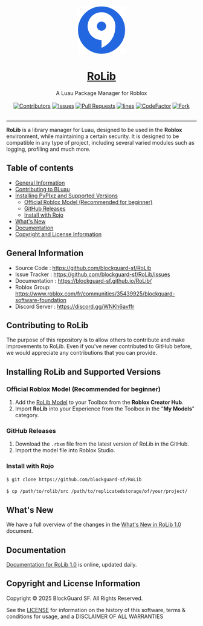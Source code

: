 <div align="center"><img width=25% src="assets/blockguard-sf-logo.png"></div>
<h1 align="center"><a href="https://blockguard-sf.github.io/RoLib/">RoLib</a></h1>
<div align="center">A Luau Package Manager for Roblox</div>
<br>
<div align="center">
	<a href="https://github.com/blockguard-sf/RoLib/graphs/contributors"><img src="https://img.shields.io/github/contributors/blockguard-sf/RoLib.svg" alt="Contributors" /></a>
	<a href="https://github.com/blockguard-sf/RoLib/issues"><img src="https://img.shields.io/github/issues/blockguard-sf/RoLib.svg" alt="Issues" /></a>
	<a href="https://github.com/blockguard-sf/BLuRoLibau/pulls"><img src="https://img.shields.io/github/issues-pr/blockguard-sf/RoLib.svg" alt="Pull Requests" /></a>
	<a href="https://www.codefactor.io/repository/github/KDUser12/OsHUB"><img src="https://sloc.xyz/github/blockguard-sf/RoLib" alt="lines" /></a>
    <a href="https://www.codefactor.io/repository/github/blockguard-sf/rolib"><img src="https://www.codefactor.io/repository/github/blockguard-sf/rolib/badge" alt="CodeFactor" /></a>
	<a href="https://github.com/blockguard-sf/RoLib/network/members"><img src="https://img.shields.io/github/forks/blockguard-sf/RoLib.svg" alt="Fork" /></a>
</div>
<div>&nbsp;</div>

---


**RoLib** is a library manager for Luau, designed to be used in the **Roblox** environment, while maintaining a certain security.
It is designed to be compatible in any type of project, including several varied modules such as logging, profiling and much more.  


## Table of contents

- [General Information](#general-information)
- [Contributing to BLuau](#contributing-to-bluau)
- [Installing PyPIxz and Supported Versions](#installing-pypixz-and-supported-versions)
    - [Official Roblox Model (Recommended for beginner)](#official-roblox-model-recommended-for-beginner)
    - [GitHub Releases](#github-releases)
    - [Install with Rojo](#install-with-rojo)
- [What's New](#whats-new)
- [Documentation](#documentation)
- [Copyright and License Information](#copyright-and-license-information)

## General Information

- Source Code : https://github.com/blockguard-sf/RoLib
- Issue Tracker : https://github.com/blockguard-sf/RoLib/issues
- Documentation : https://blockguard-sf.github.io/RoLib/
- Roblox Group: https://www.roblox.com/fr/communities/35439925/blockguard-software-foundation
- Discord Server : https://discord.gg/WNKh6avffr

## Contributing to RoLib

The purpose of this repository is to allow others to contribute and make improvements to RoLib.
Even if you've never contributed to GitHub before, we would appreciate any contributions that you can provide.

## Installing RoLib and Supported Versions

### Official Roblox Model (Recommended for beginner)

1. Add the [RoLib Model]() to your Toolbox from the **Roblox Creator Hub**.
2. Import **RoLib** into your Experience from the Toolbox in the "**My Models**" category.

### GitHub Releases

1. Download the `.rbxm` file from the latest version of RoLib in the GitHub.
2. Import the model file into Roblox Studio.

### Install with Rojo

```bash
$ git clone https://github.com/blockguard-sf/RoLib
```

```bash
$ cp /path/to/rolib/src /path/to/replicatedstorage/of/your/project/
```

## What's New

We have a full overview of the changes in the [What's New in RoLib 1.0](https://blockguard-sf.github.io/RoLib/whatsnew/1.0) document.

## Documentation

[Documentation for RoLib 1.0](https://blockguard-sf.github.io/RoLib/whatsnew/1.0) is online, updated daily.

## Copyright and License Information

Copyright © 2025 BlockGuard SF. All Rights Reserved.

See the [LICENSE](LICENSE) for information on the history of this software, terms & conditions for usage, and a DISCLAIMER OF ALL WARRANTIES
